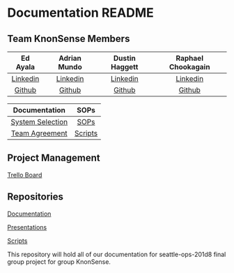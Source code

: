 # Documentation README

## Team KnonSense Members

| Ed Ayala | Adrian Mundo | Dustin Haggett | Raphael Chookagain |
|:----------------------:|:-----------------------:|:----------------------:|:----------------------:|
| [Linkedin](https://www.linkedin.com/in/eddie-ayala3/) | [Linkedin](http://linkedin.com/in/adrian-mundo) | [Linkedin](https://www.linkedin.com/in/dustinhaggett) | [Linkedin](https://www.linkedin.com/in/raphaelchookagian/) |
| [Github](https://github.com/EdMandoo1) | [Github](https://github.com/amundo1) | [Github](https://github.com/dustinhaggett) | [Github](https://github.com/cesarderio) |

| Documentation | SOPs |
|:-----------------------:|:----------------------:|
|  [System Selection](./SystemSelection.md) | [SOPs](https://github.com/knonsense/Documentation/tree/dev/SOPs) |
| [Team Agreement](./TeamAgreement.md) | [Scripts](https://github.com/knonsense/Scripts) |

## Project Management

[Trello Board](https://trello.com/b/vUcQohwr/project-management)

## Repositories

[Documentation](https://github.com/knonsense/Documentation)

[Presentations](https://github.com/knonsense/Presentations)

[Scripts](https://github.com/knonsense/Scripts)

This repository will hold all of our documentation for seattle-ops-201d8 final group project for group KnonSense.

<!-- Karki35ree@gmail.com -->

<!-- dustin@iroquois.capital -->

<!-- edayala0323@gmail.com -->

<!-- raphaelchookagian@gmail.com -->
